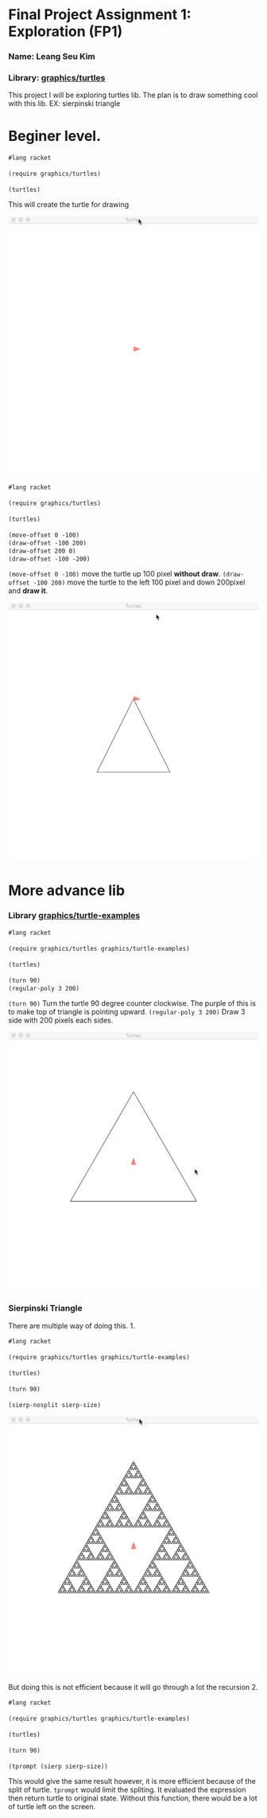 # Final Project Assignment 1: Exploration (FP1)

### Name: Leang Seu Kim
### Library: [graphics/turtles](http://docs.racket-lang.org/turtles/Traditional_Turtles.html)

This project I will be exploring turtles lib. The plan is to draw something cool with this lib. EX: sierpinski triangle
 
# Beginer level.
 
```racket
#lang racket

(require graphics/turtles)

(turtles)
```
This will create the turtle for drawing

![p1](p1.png)

```racket
#lang racket

(require graphics/turtles)

(turtles)

(move-offset 0 -100)
(draw-offset -100 200)
(draw-offset 200 0)
(draw-offset -100 -200)
```
`(move-offset 0 -100)` move the turtle up 100 pixel **without draw**.
`(draw-offset -100 200)` move the turtle to the left 100 pixel and down 200pixel and **draw it**.

![p2](p2.png)

# More advance lib
### Library [graphics/turtle-examples](http://docs.racket-lang.org/turtles/Traditional_Turtles.html#%28mod-path._graphics%2Fturtle-examples%29)

```racket
#lang racket

(require graphics/turtles graphics/turtle-examples)

(turtles)

(turn 90)
(regular-poly 3 200)
```
`(turn 90)` Turn the turtle 90 degree counter clockwise. The purple of this is to make top of triangle is pointing upward.
`(regular-poly 3 200)` Draw 3 side with 200 pixels each sides.

![p3](p3.png)

### Sierpinski Triangle
There are multiple way of doing this. 
1.
```racket
#lang racket

(require graphics/turtles graphics/turtle-examples)

(turtles)

(turn 90)

(sierp-nosplit sierp-size)
```

![p4](p4.png)

But doing this is not efficient because it will go through a lot the recursion
2.
```racket
#lang racket

(require graphics/turtles graphics/turtle-examples)

(turtles)

(turn 90)

(tprompt (sierp sierp-size))
```

This would give the same result however, it is more efficient because of the split of turtle.
`tprompt` would limit the spliting. It evaluated the expression then return turtle to original state. Without this function, there would be a lot of turtle left on the screen.


